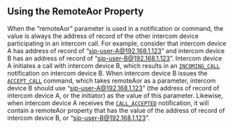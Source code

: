 ## Using the RemoteAor Property

When the “remoteAor” parameter is used in a notification or command, the value is always the address of record of the other intercom device participating in an intercom call. For example, consider that intercom device A has address of record of “sip-user-A@192.168.1.123” and intercom device B has an address of record of “sip-user-B@192.168.1.123”. Intercom device A initiates a call with intercom device B, which results in an [`INCOMING_CALL`][1] notification on intercom device B. When intercom device B issues the [`ACCEPT_CALL`][2] command, which takes remoteAor as a parameter, intercom device B should use “sip-user-A@192.168.1.123” (the address of record of intercom device A, or the initiator) as the value of this parameter. Likewise, when intercom device A receives the [`CALL_ACCEPTED`][3] notification, it will contain a remoteAor property that has the value of the address of record of intercom device B, or “sip-user-B@192.168.1.123”.

[1]:	https://control4.github.io/docs-driverworks-proxyprotocol/#incoming-call
[2]:	https://control4.github.io/docs-driverworks-proxyprotocol/#accept-call
[3]:	https://control4.github.io/docs-driverworks-proxyprotocol/#call-accepted